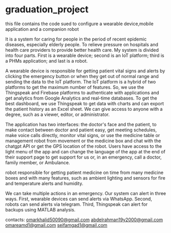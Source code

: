 # graduation_project
 this file contains the code sued to configure a wearable device,mobile application and a companion robot

It is a system for caring for people in the period of recent epidemic diseases, especially elderly people. To relieve pressure on hospitals and health care providers to provide better health care. My system is divided into four parts. First is a wearable device; second is an IoT platform; third is a PHMs application; and last is a robot.

A wearable device is responsible for getting patient vital signs and alerts by clicking the emergency button or when they get out of normal range and sending the data to the IoT platform.
The IoT platform is a hybrid of two platforms to get the maximum number of features. So, we use the Thingspeak and Firebase platforms to authenticate with applications and get analytics from Google Analytics and real-time databases. To get the best dashboard, we use Thingspeak to get data with charts and can export the patient history as an Excel sheet. We can give access to anyone with a degree, such as a viewer, editor, or administrator.

The application has two interfaces: the doctor's face and the patient, to make contact between doctor and patient easy, get meeting schedules, make voice calls directly, monitor vital signs, or use the medicine table or management robot from movement or the medicine box and chat with the chatgpt API or get the GPS location of the robot. Users have access to the light menu of the app and can change the language of the app at the end of their support page to get support for us or, in an emergency, call a doctor, family member, or Ambulance.

robot responsible for getting patient medicine on time from many medicine boxes and with many features, such as ambient lighting and sensors for fire and temperature alerts and humidity.

We can take multiple actions in an emergency. Our system can alert in three ways.
First, wearable devices can send alerts via WhatsApp.
Second, robots can send alerts via telegram.
Third, Thingspeak can alert for backups using MATLAB analysis.



contacts:
omarkhalid50090@gmail.com
abdelrahman19y2000@gmail.com
omareamd1@gmail.com
seifamgad1@gmail.com
